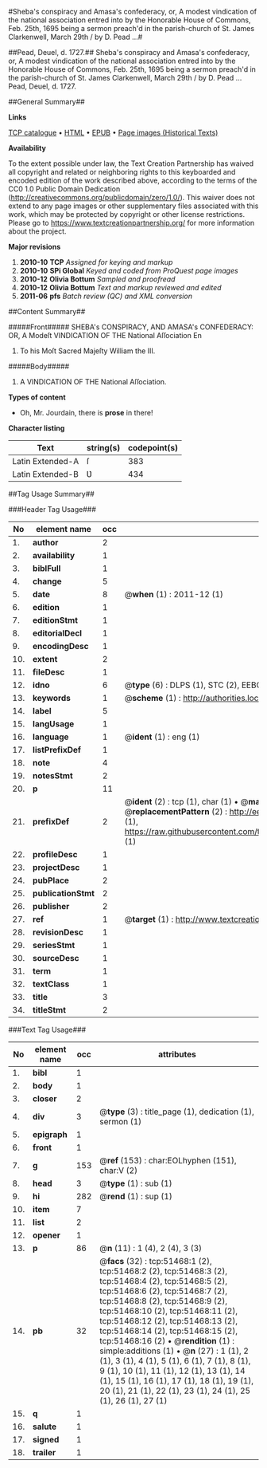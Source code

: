 #Sheba's conspiracy and Amasa's confederacy, or, A modest vindication of the national association entred into by the Honorable House of Commons, Feb. 25th, 1695 being a sermon preach'd in the parish-church of St. James Clarkenwell, March 29th / by D. Pead ...#

##Pead, Deuel, d. 1727.##
Sheba's conspiracy and Amasa's confederacy, or, A modest vindication of the national association entred into by the Honorable House of Commons, Feb. 25th, 1695 being a sermon preach'd in the parish-church of St. James Clarkenwell, March 29th / by D. Pead ...
Pead, Deuel, d. 1727.

##General Summary##

**Links**

[TCP catalogue](http://www.ota.ox.ac.uk/tcp/)  • 
[HTML](http://tei.it.ox.ac.uk/tcp/Texts-HTML/free/A56/A56794.html)  • 
[EPUB](http://tei.it.ox.ac.uk/tcp/Texts-EPUB/free/A56/A56794.epub) • 
[Page images (Historical Texts)](https://historicaltexts.jisc.ac.uk/eebo-11952385e)

**Availability**

To the extent possible under law, the Text Creation Partnership has waived all copyright and related or neighboring rights to this keyboarded and encoded edition of the work described above, according to the terms of the CC0 1.0 Public Domain Dedication (http://creativecommons.org/publicdomain/zero/1.0/). This waiver does not extend to any page images or other supplementary files associated with this work, which may be protected by copyright or other license restrictions. Please go to https://www.textcreationpartnership.org/ for more information about the project.

**Major revisions**

1. __2010-10__ __TCP__ *Assigned for keying and markup*
1. __2010-10__ __SPi Global__ *Keyed and coded from ProQuest page images*
1. __2010-12__ __Olivia Bottum__ *Sampled and proofread*
1. __2010-12__ __Olivia Bottum__ *Text and markup reviewed and edited*
1. __2011-06__ __pfs__ *Batch review (QC) and XML conversion*

##Content Summary##

#####Front#####
SHEBA's CONSPIRACY, AND AMASA's CONFEDERACY: OR, A Modeſt VINDICATION OF THE National Aſſociation En
1. To his Moſt Sacred Majeſty William the III.

#####Body#####

1. A VINDICATION OF THE National Aſſociation.

**Types of content**

  * Oh, Mr. Jourdain, there is **prose** in there!

**Character listing**


|Text|string(s)|codepoint(s)|
|---|---|---|
|Latin Extended-A|ſ|383|
|Latin Extended-B|Ʋ|434|

##Tag Usage Summary##

###Header Tag Usage###

|No|element name|occ|attributes|
|---|---|---|---|
|1.|__author__|2||
|2.|__availability__|1||
|3.|__biblFull__|1||
|4.|__change__|5||
|5.|__date__|8| @__when__ (1) : 2011-12 (1)|
|6.|__edition__|1||
|7.|__editionStmt__|1||
|8.|__editorialDecl__|1||
|9.|__encodingDesc__|1||
|10.|__extent__|2||
|11.|__fileDesc__|1||
|12.|__idno__|6| @__type__ (6) : DLPS (1), STC (2), EEBO-CITATION (1), OCLC (1), VID (1)|
|13.|__keywords__|1| @__scheme__ (1) : http://authorities.loc.gov/ (1)|
|14.|__label__|5||
|15.|__langUsage__|1||
|16.|__language__|1| @__ident__ (1) : eng (1)|
|17.|__listPrefixDef__|1||
|18.|__note__|4||
|19.|__notesStmt__|2||
|20.|__p__|11||
|21.|__prefixDef__|2| @__ident__ (2) : tcp (1), char (1)  •  @__matchPattern__ (2) : ([0-9\-]+):([0-9IVX]+) (1), (.+) (1)  •  @__replacementPattern__ (2) : http://eebo.chadwyck.com/downloadtiff?vid=$1&page=$2 (1), https://raw.githubusercontent.com/textcreationpartnership/Texts/master/tcpchars.xml#$1 (1)|
|22.|__profileDesc__|1||
|23.|__projectDesc__|1||
|24.|__pubPlace__|2||
|25.|__publicationStmt__|2||
|26.|__publisher__|2||
|27.|__ref__|1| @__target__ (1) : http://www.textcreationpartnership.org/docs/. (1)|
|28.|__revisionDesc__|1||
|29.|__seriesStmt__|1||
|30.|__sourceDesc__|1||
|31.|__term__|1||
|32.|__textClass__|1||
|33.|__title__|3||
|34.|__titleStmt__|2||


###Text Tag Usage###

|No|element name|occ|attributes|
|---|---|---|---|
|1.|__bibl__|1||
|2.|__body__|1||
|3.|__closer__|2||
|4.|__div__|3| @__type__ (3) : title_page (1), dedication (1), sermon (1)|
|5.|__epigraph__|1||
|6.|__front__|1||
|7.|__g__|153| @__ref__ (153) : char:EOLhyphen (151), char:V (2)|
|8.|__head__|3| @__type__ (1) : sub (1)|
|9.|__hi__|282| @__rend__ (1) : sup (1)|
|10.|__item__|7||
|11.|__list__|2||
|12.|__opener__|1||
|13.|__p__|86| @__n__ (11) : 1 (4), 2 (4), 3 (3)|
|14.|__pb__|32| @__facs__ (32) : tcp:51468:1 (2), tcp:51468:2 (2), tcp:51468:3 (2), tcp:51468:4 (2), tcp:51468:5 (2), tcp:51468:6 (2), tcp:51468:7 (2), tcp:51468:8 (2), tcp:51468:9 (2), tcp:51468:10 (2), tcp:51468:11 (2), tcp:51468:12 (2), tcp:51468:13 (2), tcp:51468:14 (2), tcp:51468:15 (2), tcp:51468:16 (2)  •  @__rendition__ (1) : simple:additions (1)  •  @__n__ (27) : 1 (1), 2 (1), 3 (1), 4 (1), 5 (1), 6 (1), 7 (1), 8 (1), 9 (1), 10 (1), 11 (1), 12 (1), 13 (1), 14 (1), 15 (1), 16 (1), 17 (1), 18 (1), 19 (1), 20 (1), 21 (1), 22 (1), 23 (1), 24 (1), 25 (1), 26 (1), 27 (1)|
|15.|__q__|1||
|16.|__salute__|1||
|17.|__signed__|1||
|18.|__trailer__|1||
